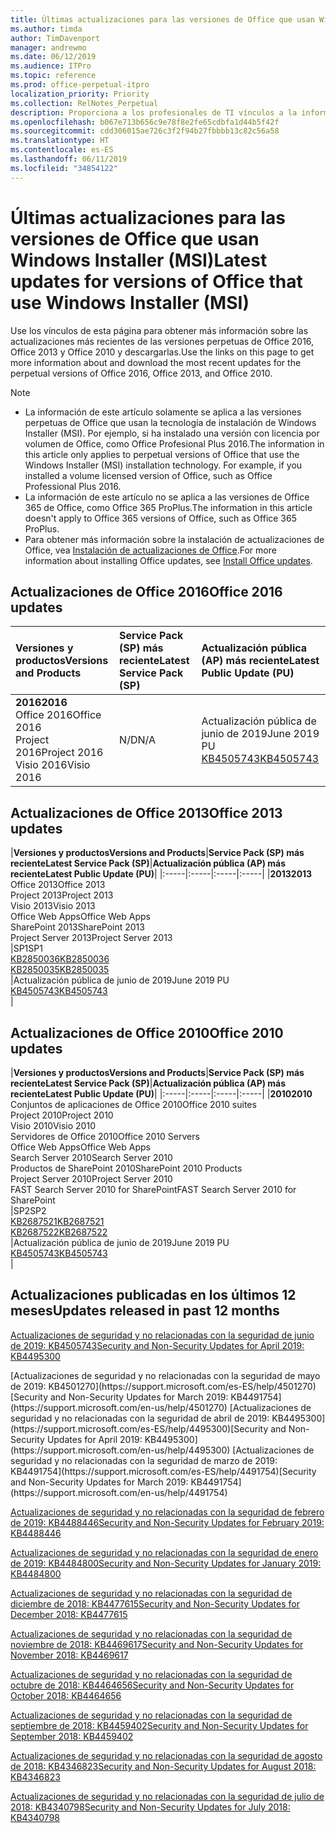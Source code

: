 ```yaml
---
title: Últimas actualizaciones para las versiones de Office que usan Windows Installer (MSI)
ms.author: timda
author: TimDavenport
manager: andrewmo
ms.date: 06/12/2019
ms.audience: ITPro
ms.topic: reference
ms.prod: office-perpetual-itpro
localization_priority: Priority
ms.collection: RelNotes_Perpetual
description: Proporciona a los profesionales de TI vínculos a la información de las últimas actualizaciones de las versiones perpetuas de Office 2016, Office 2013 y Office 2010.
ms.openlocfilehash: b067e713b656c9e78f8e2fe65cdbfa1d44b5f42f
ms.sourcegitcommit: cdd306015ae726c3f2f94b27fbbbb13c82c56a58
ms.translationtype: HT
ms.contentlocale: es-ES
ms.lasthandoff: 06/11/2019
ms.locfileid: "34854122"
---
```

# <a name="latest-updates-for-versions-of-office-that-use-windows-installer-msi"></a><span data-ttu-id="b9a6a-103">Últimas actualizaciones para las versiones de Office que usan Windows Installer (MSI)</span><span class="sxs-lookup"><span data-stu-id="b9a6a-103">Latest updates for versions of Office that use Windows Installer (MSI)</span></span>

<span data-ttu-id="b9a6a-104">Use los vínculos de esta página para obtener más información sobre las actualizaciones más recientes de las versiones perpetuas de Office 2016, Office 2013 y Office 2010 y descargarlas.</span><span class="sxs-lookup"><span data-stu-id="b9a6a-104">Use the links on this page to get more information about and download the most recent updates for the perpetual versions of Office 2016, Office 2013, and Office 2010.</span></span>
  
 
> [!NOTE]
> - <span data-ttu-id="b9a6a-p101">La información de este artículo solamente se aplica a las versiones perpetuas de Office que usan la tecnología de instalación de Windows Installer (MSI). Por ejemplo, si ha instalado una versión con licencia por volumen de Office, como Office Profesional Plus 2016.</span><span class="sxs-lookup"><span data-stu-id="b9a6a-p101">The information in this article only applies to perpetual versions of Office that use the Windows Installer (MSI) installation technology. For example, if you installed a volume licensed version of Office, such as Office Professional Plus 2016.</span></span>
> - <span data-ttu-id="b9a6a-107">La información de este artículo no se aplica a las versiones de Office 365 de Office, como Office 365 ProPlus.</span><span class="sxs-lookup"><span data-stu-id="b9a6a-107">The information in this article doesn't apply to Office 365 versions of Office, such as Office 365 ProPlus.</span></span>
> - <span data-ttu-id="b9a6a-108">Para obtener más información sobre la instalación de actualizaciones de Office, vea [Instalación de actualizaciones de Office](https://support.office.com/article/2ab296f3-7f03-43a2-8e50-46de917611c5).</span><span class="sxs-lookup"><span data-stu-id="b9a6a-108">For more information about installing Office updates, see [Install Office updates](https://support.office.com/article/2ab296f3-7f03-43a2-8e50-46de917611c5).</span></span> 


## <a name="office-2016-updates"></a><span data-ttu-id="b9a6a-109">Actualizaciones de Office 2016</span><span class="sxs-lookup"><span data-stu-id="b9a6a-109">Office 2016 updates</span></span>

|<span data-ttu-id="b9a6a-110">**Versiones y productos**</span><span class="sxs-lookup"><span data-stu-id="b9a6a-110">**Versions and Products**</span></span>|<span data-ttu-id="b9a6a-111">**Service Pack (SP) más reciente**</span><span class="sxs-lookup"><span data-stu-id="b9a6a-111">**Latest Service Pack (SP)**</span></span>|<span data-ttu-id="b9a6a-112">**Actualización pública (AP) más reciente**</span><span class="sxs-lookup"><span data-stu-id="b9a6a-112">**Latest Public Update (PU)**</span></span>|
|:-----|:-----|:-----|
|<span data-ttu-id="b9a6a-113">**2016**</span><span class="sxs-lookup"><span data-stu-id="b9a6a-113">**2016**</span></span> <br/> <span data-ttu-id="b9a6a-114">Office 2016</span><span class="sxs-lookup"><span data-stu-id="b9a6a-114">Office 2016</span></span>  <br/> <span data-ttu-id="b9a6a-115">Project 2016</span><span class="sxs-lookup"><span data-stu-id="b9a6a-115">Project 2016</span></span>  <br/> <span data-ttu-id="b9a6a-116">Visio 2016</span><span class="sxs-lookup"><span data-stu-id="b9a6a-116">Visio 2016</span></span>  <br/> |<span data-ttu-id="b9a6a-117">N/D</span><span class="sxs-lookup"><span data-stu-id="b9a6a-117">N/A</span></span>  <br/> |<span data-ttu-id="b9a6a-118">Actualización pública de junio de 2019</span><span class="sxs-lookup"><span data-stu-id="b9a6a-118">June 2019 PU</span></span>  <br/> [<span data-ttu-id="b9a6a-119">KB4505743</span><span class="sxs-lookup"><span data-stu-id="b9a6a-119">KB4505743</span></span>](https://support.microsoft.com/help/4505743) <br/> |
   
## <a name="office-2013-updates"></a><span data-ttu-id="b9a6a-120">Actualizaciones de Office 2013</span><span class="sxs-lookup"><span data-stu-id="b9a6a-120">Office 2013 updates</span></span>

|<span data-ttu-id="b9a6a-121">**Versiones y productos**</span><span class="sxs-lookup"><span data-stu-id="b9a6a-121">**Versions and Products**</span></span>|<span data-ttu-id="b9a6a-122">**Service Pack (SP) más reciente**</span><span class="sxs-lookup"><span data-stu-id="b9a6a-122">**Latest Service Pack (SP)**</span></span>|<span data-ttu-id="b9a6a-123">**Actualización pública (AP) más reciente**</span><span class="sxs-lookup"><span data-stu-id="b9a6a-123">**Latest Public Update (PU)**</span></span>|
|:-----|:-----|:-----|:-----|
|<span data-ttu-id="b9a6a-124">**2013**</span><span class="sxs-lookup"><span data-stu-id="b9a6a-124">**2013**</span></span> <br/> <span data-ttu-id="b9a6a-125">Office 2013</span><span class="sxs-lookup"><span data-stu-id="b9a6a-125">Office 2013</span></span>  <br/> <span data-ttu-id="b9a6a-126">Project 2013</span><span class="sxs-lookup"><span data-stu-id="b9a6a-126">Project 2013</span></span>  <br/> <span data-ttu-id="b9a6a-127">Visio 2013</span><span class="sxs-lookup"><span data-stu-id="b9a6a-127">Visio 2013</span></span>  <br/> <span data-ttu-id="b9a6a-128">Office Web Apps</span><span class="sxs-lookup"><span data-stu-id="b9a6a-128">Office Web Apps</span></span>  <br/> <span data-ttu-id="b9a6a-129">SharePoint 2013</span><span class="sxs-lookup"><span data-stu-id="b9a6a-129">SharePoint 2013</span></span>  <br/> <span data-ttu-id="b9a6a-130">Project Server 2013</span><span class="sxs-lookup"><span data-stu-id="b9a6a-130">Project Server 2013</span></span>  <br/> |<span data-ttu-id="b9a6a-131">SP1</span><span class="sxs-lookup"><span data-stu-id="b9a6a-131">SP1</span></span> <br/> [<span data-ttu-id="b9a6a-132">KB2850036</span><span class="sxs-lookup"><span data-stu-id="b9a6a-132">KB2850036</span></span>](https://support.microsoft.com/kb/2850036) <br/>[<span data-ttu-id="b9a6a-133">KB2850035</span><span class="sxs-lookup"><span data-stu-id="b9a6a-133">KB2850035</span></span>](https://support.microsoft.com/kb/2850035) <br/> |<span data-ttu-id="b9a6a-134">Actualización pública de junio de 2019</span><span class="sxs-lookup"><span data-stu-id="b9a6a-134">June 2019 PU</span></span>  <br/> [<span data-ttu-id="b9a6a-135">KB4505743</span><span class="sxs-lookup"><span data-stu-id="b9a6a-135">KB4505743</span></span>](https://support.microsoft.com/help/4505743) <br/> |
   
## <a name="office-2010-updates"></a><span data-ttu-id="b9a6a-136">Actualizaciones de Office 2010</span><span class="sxs-lookup"><span data-stu-id="b9a6a-136">Office 2010 updates</span></span>

|<span data-ttu-id="b9a6a-137">**Versiones y productos**</span><span class="sxs-lookup"><span data-stu-id="b9a6a-137">**Versions and Products**</span></span>|<span data-ttu-id="b9a6a-138">**Service Pack (SP) más reciente**</span><span class="sxs-lookup"><span data-stu-id="b9a6a-138">**Latest Service Pack (SP)**</span></span>|<span data-ttu-id="b9a6a-139">**Actualización pública (AP) más reciente**</span><span class="sxs-lookup"><span data-stu-id="b9a6a-139">**Latest Public Update (PU)**</span></span>|
|:-----|:-----|:-----|:-----|
|<span data-ttu-id="b9a6a-140">**2010**</span><span class="sxs-lookup"><span data-stu-id="b9a6a-140">**2010**</span></span> <br/> <span data-ttu-id="b9a6a-141">Conjuntos de aplicaciones de Office 2010</span><span class="sxs-lookup"><span data-stu-id="b9a6a-141">Office 2010 suites</span></span>  <br/> <span data-ttu-id="b9a6a-142">Project 2010</span><span class="sxs-lookup"><span data-stu-id="b9a6a-142">Project 2010</span></span>  <br/> <span data-ttu-id="b9a6a-143">Visio 2010</span><span class="sxs-lookup"><span data-stu-id="b9a6a-143">Visio 2010</span></span>  <br/> <span data-ttu-id="b9a6a-144">Servidores de Office 2010</span><span class="sxs-lookup"><span data-stu-id="b9a6a-144">Office 2010 Servers</span></span>  <br/> <span data-ttu-id="b9a6a-145">Office Web Apps</span><span class="sxs-lookup"><span data-stu-id="b9a6a-145">Office Web Apps</span></span>  <br/> <span data-ttu-id="b9a6a-146">Search Server 2010</span><span class="sxs-lookup"><span data-stu-id="b9a6a-146">Search Server 2010</span></span>  <br/> <span data-ttu-id="b9a6a-147">Productos de SharePoint 2010</span><span class="sxs-lookup"><span data-stu-id="b9a6a-147">SharePoint 2010 Products</span></span>  <br/> <span data-ttu-id="b9a6a-148">Project Server 2010</span><span class="sxs-lookup"><span data-stu-id="b9a6a-148">Project Server 2010</span></span>  <br/> <span data-ttu-id="b9a6a-149">FAST Search Server 2010 for SharePoint</span><span class="sxs-lookup"><span data-stu-id="b9a6a-149">FAST Search Server 2010 for SharePoint</span></span>  <br/> |<span data-ttu-id="b9a6a-150">SP2</span><span class="sxs-lookup"><span data-stu-id="b9a6a-150">SP2</span></span> <br/>[<span data-ttu-id="b9a6a-151">KB2687521</span><span class="sxs-lookup"><span data-stu-id="b9a6a-151">KB2687521</span></span>](https://support.microsoft.com/kb/2687521) <br/> [<span data-ttu-id="b9a6a-152">KB2687522</span><span class="sxs-lookup"><span data-stu-id="b9a6a-152">KB2687522</span></span>](https://support.microsoft.com/kb/2687522) <br/> |<span data-ttu-id="b9a6a-153">Actualización pública de junio de 2019</span><span class="sxs-lookup"><span data-stu-id="b9a6a-153">June 2019 PU</span></span> <br/>[<span data-ttu-id="b9a6a-154">KB4505743</span><span class="sxs-lookup"><span data-stu-id="b9a6a-154">KB4505743</span></span>](https://support.microsoft.com/help/4505743) <br/>|
   

   
## <a name="updates-released-in-past-12-months"></a><span data-ttu-id="b9a6a-155">Actualizaciones publicadas en los últimos 12 meses</span><span class="sxs-lookup"><span data-stu-id="b9a6a-155">Updates released in past 12 months</span></span>

[<span data-ttu-id="b9a6a-156">Actualizaciones de seguridad y no relacionadas con la seguridad de junio de 2019: KB4505743</span><span class="sxs-lookup"><span data-stu-id="b9a6a-156">Security and Non-Security Updates for April 2019: KB4495300</span></span>](https://support.microsoft.com/help/4505743)

<span data-ttu-id="b9a6a-157">
  [Actualizaciones de seguridad y no relacionadas con la seguridad de mayo de 2019: KB4501270](https://support.microsoft.com/es-ES/help/4501270)</span><span class="sxs-lookup"><span data-stu-id="b9a6a-157">[Security and Non-Security Updates for March 2019: KB4491754](https://support.microsoft.com/en-us/help/4501270)</span></span>

<span data-ttu-id="b9a6a-158">
  [Actualizaciones de seguridad y no relacionadas con la seguridad de abril de 2019: KB4495300](https://support.microsoft.com/es-ES/help/4495300)</span><span class="sxs-lookup"><span data-stu-id="b9a6a-158">[Security and Non-Security Updates for April 2019: KB4495300](https://support.microsoft.com/en-us/help/4495300)</span></span>

<span data-ttu-id="b9a6a-159">
  [Actualizaciones de seguridad y no relacionadas con la seguridad de marzo de 2019: KB4491754](https://support.microsoft.com/es-ES/help/4491754)</span><span class="sxs-lookup"><span data-stu-id="b9a6a-159">[Security and Non-Security Updates for March 2019: KB4491754](https://support.microsoft.com/en-us/help/4491754)</span></span> 

[<span data-ttu-id="b9a6a-160">Actualizaciones de seguridad y no relacionadas con la seguridad de febrero de 2019: KB4488446</span><span class="sxs-lookup"><span data-stu-id="b9a6a-160">Security and Non-Security Updates for February 2019: KB4488446</span></span>](https://support.microsoft.com/help/4488446)

[<span data-ttu-id="b9a6a-161">Actualizaciones de seguridad y no relacionadas con la seguridad de enero de 2019: KB4484800</span><span class="sxs-lookup"><span data-stu-id="b9a6a-161">Security and Non-Security Updates for January 2019: KB4484800</span></span>](https://support.microsoft.com/help/4484800)

[<span data-ttu-id="b9a6a-162">Actualizaciones de seguridad y no relacionadas con la seguridad de diciembre de 2018: KB4477615</span><span class="sxs-lookup"><span data-stu-id="b9a6a-162">Security and Non-Security Updates for December 2018: KB4477615</span></span>](https://support.microsoft.com/help/4477615)

[<span data-ttu-id="b9a6a-163">Actualizaciones de seguridad y no relacionadas con la seguridad de noviembre de 2018: KB4469617</span><span class="sxs-lookup"><span data-stu-id="b9a6a-163">Security and Non-Security Updates for November 2018: KB4469617</span></span>](https://support.microsoft.com/help/4469617)

[<span data-ttu-id="b9a6a-164">Actualizaciones de seguridad y no relacionadas con la seguridad de octubre de 2018: KB4464656</span><span class="sxs-lookup"><span data-stu-id="b9a6a-164">Security and Non-Security Updates for October 2018: KB4464656</span></span>](https://support.microsoft.com/help/4464656)

[<span data-ttu-id="b9a6a-165">Actualizaciones de seguridad y no relacionadas con la seguridad de septiembre de 2018: KB4459402</span><span class="sxs-lookup"><span data-stu-id="b9a6a-165">Security and Non-Security Updates for September 2018: KB4459402</span></span>](https://support.microsoft.com/help/4459402) 

[<span data-ttu-id="b9a6a-166">Actualizaciones de seguridad y no relacionadas con la seguridad de agosto de 2018: KB4346823</span><span class="sxs-lookup"><span data-stu-id="b9a6a-166">Security and Non-Security Updates for August 2018: KB4346823</span></span>](https://support.microsoft.com/help/4346823)   

[<span data-ttu-id="b9a6a-167">Actualizaciones de seguridad y no relacionadas con la seguridad de julio de 2018: KB4340798</span><span class="sxs-lookup"><span data-stu-id="b9a6a-167">Security and Non-Security Updates for July 2018: KB4340798</span></span>](https://support.microsoft.com/help/4340798)   

  


  
 
  
 
  

  
   
  
